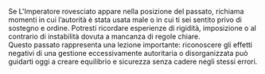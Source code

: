 Se L'Imperatore rovesciato appare nella posizione del passato, richiama momenti in cui l’autorità è stata usata male o in cui ti sei sentito privo di sostegno e ordine. Potresti ricordare esperienze di rigidità, imposizione o al contrario di instabilità dovuta a mancanza di regole chiare.  
Questo passato rappresenta una lezione importante: riconoscere gli effetti negativi di una gestione eccessivamente autoritaria o disorganizzata può guidarti oggi a creare equilibrio e sicurezza senza cadere negli stessi errori.

